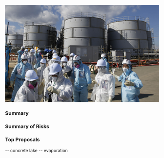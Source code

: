 

![flowers](docs/assets/img/flowers.jpg)
### Summary 



### Summary of Risks


### Top Proposals 
-- concrete lake
-- evaporation

